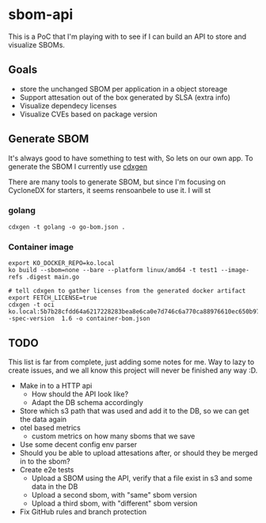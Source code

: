 # sbom-api

This is a PoC that I'm playing with to see if I can build an API to store and visualize SBOMs.

## Goals

- store the unchanged SBOM per application in a object storeage
- Support attesation out of the box generated by SLSA (extra info)
- Visualize dependecy licenses
- Visualize CVEs based on package version

## Generate SBOM

It's always good to have something to test with, So lets on our own app.
To generate the SBOM I currently use [cdxgen](https://github.com/CycloneDX/cdxgen)

There are many tools to generate SBOM, but since I'm focusing on CycloneDX for starters, it seems rensoanbele to use it.
I will st

### golang

```shell
cdxgen -t golang -o go-bom.json .
```

### Container image

```shell
export KO_DOCKER_REPO=ko.local
ko build --sbom=none --bare --platform linux/amd64 -t test1 --image-refs .digest main.go

# tell cdxgen to gather licenses from the generated docker artifact
export FETCH_LICENSE=true
cdxgen -t oci ko.local:5b7b28cfdd64a6217228283bea8e6ca0e7d746c6a770ca88976610ec650b97be -spec-version  1.6 -o container-bom.json
```

## TODO

This list is far from complete, just adding some notes for me.
Way to lazy to create issues, and we all know this project will never be finished any way :D.

- Make in to a HTTP api
  - How should the API look like?
  - Adapt the DB schema accordingly
- Store which s3 path that was used and add it to the DB, so we can get the data again
- otel based metrics
  - custom metrics on how many sboms that we save
- Use some decent config env parser
- Should you be able to upload attesations after, or should they be merged in to the sbom?
- Create e2e tests
  - Upload a SBOM using the API, verify that a file exist in s3 and some data in the DB
  - Upload a second sbom, with "same" sbom version
  - Upload a third sbom, with "different" sbom version
- Fix GitHub rules and branch protection
